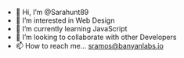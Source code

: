 - 👋 Hi, I’m @Sarahunt89
- 👀 I’m interested in Web Design
- 🌱 I’m currently learning JavaScript
- 💞️ I’m looking to collaborate with other Developers
- 📫 How to reach me... sramos@banyanlabs.io

<!---
Sarahunt89/Sarahunt89 is a ✨ special ✨ repository because its `README.md` (this file) appears on your GitHub profile.
You can click the Preview link to take a look at your changes.
--->
